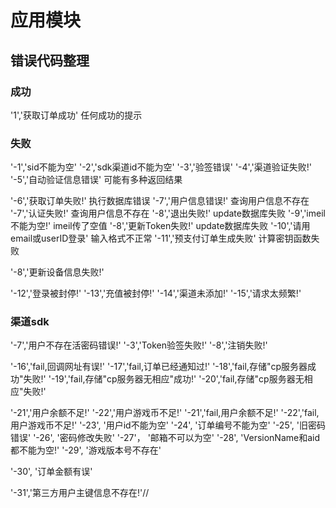 # 应用模块

## 错误代码整理

### 成功
'1','获取订单成功'	任何成功的提示

### 失败
'-1','sid不能为空'
'-2','sdk渠道id不能为空'
'-3','验签错误'
'-4','渠道验证失败!'
'-5','自动验证信息错误' 可能有多种返回结果

'-6','获取订单失败!'  执行数据库错误
'-7','用户信息错误!'  查询用户信息不存在
'-7','认证失败!'        查询用户信息不存在
'-8','退出失败!'        update数据库失败
'-9','imeil不能为空!'   imeil传了空值
'-8','更新Token失败!'   update数据库失败
'-10','请用email或userID登录' 输入格式不正常
'-11','预支付订单生成失败' 计算密钥函数失败

'-8','更新设备信息失败!'

'-12','登录被封停!'
'-13','充值被封停!'
'-14','渠道未添加!'
'-15','请求太频繁!'


### 渠道sdk
'-7','用户不存在活密码错误!'
'-3','Token验签失败!'
'-8','注销失败!'

'-16','fail,回调网址有误!'
'-17','fail,订单已经通知过!'
'-18','fail,存储"cp服务器成功"失败!'
'-19','fail,存储"cp服务器无相应"成功!'
'-20','fail,存储"cp服务器无相应"失败!'

'-21','用户余额不足!'
'-22','用户游戏币不足!'
'-21','fail,用户余额不足!'
'-22','fail,用户游戏币不足!'
'-23', '用户id不能为空'
'-24', '订单编号不能为空'
'-25',  '旧密码错误'
'-26',  '密码修改失败'
'-27'，  '邮箱不可以为空'
'-28',   'VersionName和aid都不能为空!'
'-29',  '游戏版本号不存在'

'-30',  '订单金额有误'

'-31','第三方用户主键信息不存在!'//

